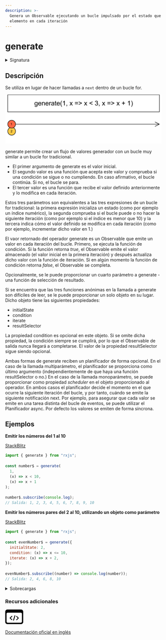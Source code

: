 ```yaml
---
description: >-
  Genera un Observable ejecutando un bucle impulsado por el estado que emite un
  elemento en cada iteración
---
```


# generate

<details>

<summary>Signatura</summary>

#### Firma

`generate(initialState: S, condition: ConditionFunc<S>, iterate: IterateFunc<S>, scheduler?: SchedulerLike): Observable<S>`

#### Parámetros

#### Retorna

`Observable<S>`: La secuencia generada.

</details>

## Descripción

Se utiliza en lugar de hacer llamadas a `next` dentro de un bucle for.

![Diagrama de canicas de generate](assets/images/marble-diagrams/creation/generate.png)

generate permite crear un flujo de valores generador con un bucle muy similar a un bucle for tradicional.

* El primer argumento de generate es el valor inicial.
* El segundo valor es una función que acepta este valor y comprueba si una condición se sigue o no cumpliendo. En caso afirmativo, el bucle continúa. Si no, el bucle se para.
* El tercer valor es una función que recibe el valor definido anteriormente y lo modifica en cada iteración.

Estos tres parámetros son equivalentes a las tres expresiones de un bucle for tradicional: la primera expresión inicializa un estado (como por ejemplo un índice numérico), la segunda comprueba si el bucle puede o no hacer la siguiente iteración (como por ejemplo si el índice es menor que 10) y la tercera indica cómo el valor definido se modifica en cada iteración (como por ejemplo, incrementar dicho valor en 1.)

El vaor retornado del operador generate es un Observable que emite un valor en cada iteración del bucle. Primero, se ejecuta la función de condición. Si la función retorna _true_, el Observable emite el valor almacenado (el valor inicial en la primera iteración) y después actualiza dicho valor con la función de iteración. Si en algún momento la función de condición retorna _false_, el Observable se completa.

Opcionalmente, se le puede proporcionar un cuarto parámetro a generate - una función de selección de resultado.

Si se encuentra que las tres funciones anónimas en la llamada a generate son difíciles de leer, se le puede proporcionar un solo objeto en su lugar. Dicho objeto tiene las siguientes propiedades:

* initialState
* condition
* iterate
* resultSelector

La propiedad condition es opcional en este objeto. Si se omite dicha propiedad, la condición siempre se cumplirá, por lo que el Observable de salida nunca llegará a completarse. El valor de la propiedad resultSelector sigue siendo opcional.

Ambas formas de generate reciben un planificador de forma opcional. En el caso de la llamada multiparámetro, el planificador se proporciona como último argumento (independientemente de que haya una función resultSelector o no.) En el caso de la llamada monoparámetro, se puede proporcionar como propiedad _scheduler_ en el objeto proporcionado al operador. En ambos casos el planificador decide el momento en el que ocurre la siguiente iteración del bucle, y por tanto, cuándo se emite la siguiente notificación next. Por ejemplo, para asegurar que cada valor se emite en una tarea distinta del bucle de eventos, se puede utilizar el Planificador async. Por defecto los valores se emiten de forma síncrona.

## Ejemplos

**Emitir los números del 1 al 10**

[StackBlitz](https://stackblitz.com/edit/docu-rxjs-generate?file=index.ts)

```javascript
import { generate } from "rxjs";

const number$ = generate(
  1,
  (x) => x < 10,
  (x) => x + 1
);

number$.subscribe(console.log);
// Salida: 1, 2, 3, 4, 5, 6, 7, 8, 9, 10
```

**Emitir los números pares del 2 al 10, utilizando un objeto como parámetro**

[StackBlitz](https://stackblitz.com/edit/docu-rxjs-generate-2?file=index.ts)

```javascript
import { generate } from "rxjs";

const evenNumber$ = generate({
  initialState: 2,
  condition: (x) => x <= 10,
  iterate: (x) => x + 2,
});

evenNumber$.subscribe((number) => console.log(number));
// Salida: 2, 4, 6, 8, 10
```

<details>

<summary>Sobrecargas</summary>

#### Firma

`generate<T, S>(initialStateOrOptions: S | GenerateOptions<T, S>, condition?: ConditionFunc<S>, iterate?: IterateFunc<S>, resultSelectorOrObservable?: SchedulerLike | ResultFunc<S, T>, scheduler?: SchedulerLike): Observable<T>`

#### Parámetros

#### Retorna

`Observable<T>`

#### Firma

`generate(initialState: S, condition: ConditionFunc<S>, iterate: IterateFunc<S>, resultSelector: ResultFunc<S, T>, scheduler?: SchedulerLike): Observable<T>`

Genera una secuencia observable ejecutando un bucle impulsado por el estado para producir los elementos de la secuencia, utilizando el planificador especificado para enviar los mensajes.

#### Parámetros

#### Retorna

`Observable<T>`: La secuencia generada.

#### Firma

`generate(options: GenerateBaseOptions<S>): Observable<S>`

Genera una secuencia observable ejecutando un bucle impulsado por el estado para producir los elementos de la secuencia, utilizando el planificador especificado para enviar los mensajes. Esta sobrecarga acepta un objeto `options` que puede contener `initialState`, `iterate`, `condition` y `scheduler`.

#### Parámetros

#### Retorna

`Observable<S>`: La secuencia generada.

#### Firma

`generate(options: GenerateOptions<T, S>): Observable<T>`

Genera una secuencia observable ejecutando un bucle impulsado por el estado para producir los elementos de la secuencia, utilizando el planificador especificado para enviar los mensajes. Esta sobrecarga acepta un objeto `options` que puede contener `initialState`, `iterate`, `condition`, `resultSelector` y `scheduler`.

#### Parámetros

#### Retorna

`Observable<T>`: La secuencia generada.

</details>

### Recursos adicionales

[![Source code](assets/icons/source-code.png)](https://github.com/ReactiveX/rxjs/blob/master/src/internal/observable/generate.ts)

[Documentación oficial en inglés](https://rxjs.dev/api/index/function/generate)
